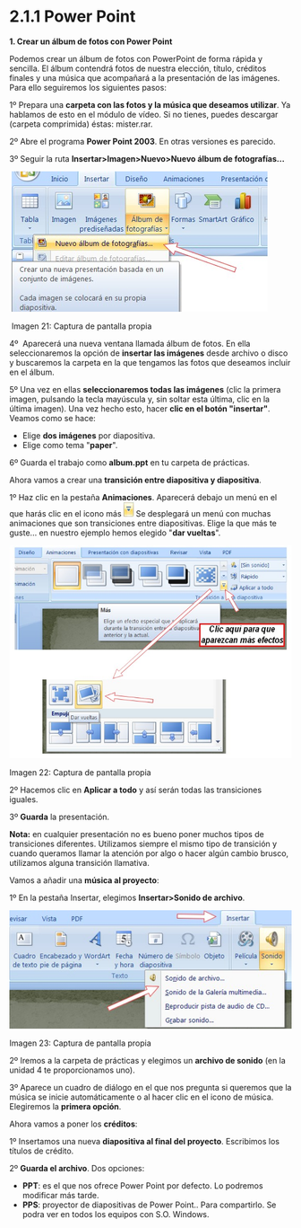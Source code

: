 # 2.1.1 Power Point

**1\. Crear un álbum de fotos con Power Point**

Podemos crear un álbum de fotos con PowerPoint de forma rápida y sencilla. El álbum contendrá fotos de nuestra elección, título, créditos finales y una música que acompañará a la presentación de las imágenes. Para ello seguiremos los siguientes pasos:

1º Prepara una **carpeta con las fotos y la música que deseamos utilizar**. Ya hablamos de esto en el módulo de vídeo. Si no tienes, puedes descargar (carpeta comprimida) éstas: mister.rar.

2º Abre el programa **Power Point 2003**. En otras versiones es parecido.

3º Seguir la ruta **Insertar>Imagen>Nuevo>Nuevo álbum de fotografías...**


 ![](img/power.jpg "Crear un álbum de fotos con Power Point")


 Imagen 21: Captura de pantalla propia

4º  Aparecerá una nueva ventana llamada álbum de fotos. En ella seleccionaremos la opción de **insertar las imágenes** desde archivo o disco y buscaremos la carpeta en la que tengamos las fotos que deseamos incluir en el álbum. 

5º Una vez en ellas **seleccionaremos todas las imágenes** (clic la primera imagen, pulsando la tecla mayúscula y, sin soltar esta última, clic en la última imagen). Una vez hecho esto, hacer **clic en el botón "insertar"**. Veamos como se hace:

*   Elige **dos imágenes** por diapositiva.
*   Elige como tema "**paper**".

6º Guarda el trabajo como **album.ppt** en tu carpeta de prácticas.

Ahora vamos a crear una **transición entre diapositiva y diapositiva**.


1º Haz clic en la pestaña **Animaciones**. Aparecerá debajo un menú en el que harás clic en el icono más ![](img/mas.jpg) Se desplegará un menú con muchas animaciones que son transiciones entre diapositivas. Elige la que más te guste... en nuestro ejemplo hemos elegido "**dar vueltas**".



![](img/power2.jpg "Crear transiciones con Power Point")


Imagen 22: Captura de pantalla propia 

2º Hacemos clic en **Aplicar a todo** y así serán todas las transiciones iguales.

3º **Guarda** la presentación.

**Nota:** en cualquier presentación no es bueno poner muchos tipos de transiciones diferentes. Utilizamos siempre el mismo tipo de transición y cuando queramos llamar la atención por algo o hacer algún cambio brusco, utilizamos alguna transición llamativa. 

Vamos a añadir una **música al proyecto**:

1º En la pestaña Insertar, elegimos **Insertar>Sonido de archivo**.


![](img/power4.jpg "Insertar sonido en un Power Point")


Imagen 23: Captura de pantalla propia 

2º Iremos a la carpeta de prácticas y elegimos un **archivo de sonido** (en la unidad 4 te proporcionamos uno).

3º Aparece un cuadro de diálogo en el que nos pregunta si queremos que la música se inicie automáticamente o al hacer clic en el icono de música. Elegiremos la **primera opción**.

Ahora vamos a poner los **créditos**:

1º Insertamos una nueva **diapositiva al final del proyecto**. Escribimos los títulos de crédito.

2º **Guarda el archivo**. Dos opciones:

*   **PPT**: es el que nos ofrece Power Point por defecto. Lo podremos modificar más tarde.
*   **PPS**: proyector de diapositivas de Power Point.. Para compartirlo. Se podra ver en todos los equipos con S.O. Windows.

